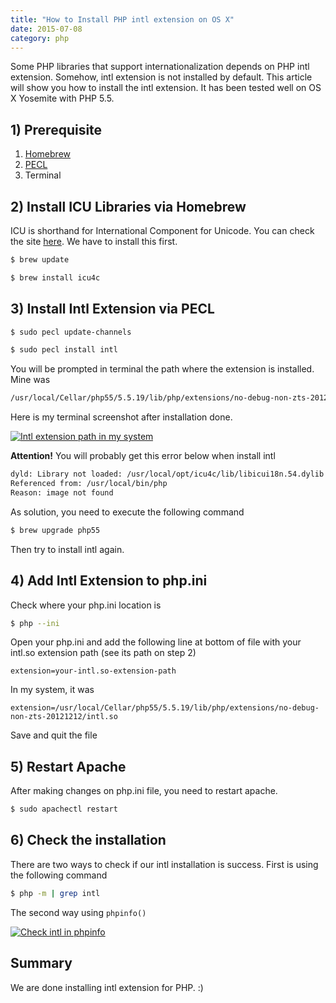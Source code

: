 ```yaml
---
title: "How to Install PHP intl extension on OS X"
date: 2015-07-08
category: php
---
```


Some PHP libraries that support internationalization depends on PHP intl extension. Somehow, intl extension is not installed by default. This article will show you how to install the intl extension. It has been tested well on OS X Yosemite with PHP 5.5.

## 1) Prerequisite

1. [Homebrew](http://brew.sh/)
2. [PECL](https://pecl.php.net/)
3. Terminal

## 2) Install ICU Libraries via Homebrew

ICU is shorthand for International Component for Unicode. You can check the site [here](http://site.icu-project.org/). We have to install this first.

```bash
$ brew update

$ brew install icu4c
```

## 3) Install Intl Extension via PECL

```bash
$ sudo pecl update-channels

$ sudo pecl install intl
```

You will be prompted in terminal the path where the extension is installed. Mine was

```bash
/usr/local/Cellar/php55/5.5.19/lib/php/extensions/no-debug-non-zts-20121212/intl.so
```

Here is my terminal screenshot after installation done.

[![Intl extension path in my system](/images/2015/intl-extension-path.jpg)](/images/2015/intl-extension-path.jpg "Intl extension path in my system")

**Attention!** You will probably get this error below when install intl

```bash
dyld: Library not loaded: /usr/local/opt/icu4c/lib/libicui18n.54.dylib
Referenced from: /usr/local/bin/php
Reason: image not found
```

As solution, you need to execute the following command

```bash
$ brew upgrade php55
```

Then try to install intl again.

## 4) Add Intl Extension to php.ini

Check where your php.ini location is

```bash
$ php --ini
```

Open your php.ini and add the following line at bottom of file with your intl.so extension path (see its path on step 2)

```text
extension=your-intl.so-extension-path
```

In my system, it was

```text
extension=/usr/local/Cellar/php55/5.5.19/lib/php/extensions/no-debug-non-zts-20121212/intl.so
```

Save and quit the file

## 5) Restart Apache

After making changes on php.ini file, you need to restart apache.

```bash
$ sudo apachectl restart
```

## 6) Check the installation

There are two ways to check if our intl installation is success. First is using the following command

```bash
$ php -m | grep intl
```

The second way using `phpinfo()`

[![Check intl in phpinfo](/images/2015/phpinfo-intl.jpg)](/images/2015/phpinfo-intl.jpg "Check intl in phpinfo")

## Summary

We are done installing intl extension for PHP. :)
